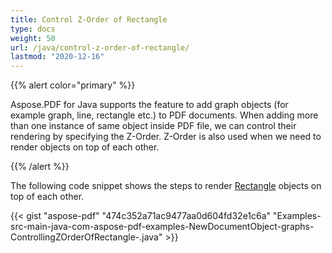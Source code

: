 ```yaml
---
title: Control Z-Order of Rectangle
type: docs
weight: 50
url: /java/control-z-order-of-rectangle/
lastmod: "2020-12-16"
---
```


{{% alert color="primary" %}} 

Aspose.PDF for Java supports the feature to add graph objects (for example graph, line, rectangle etc.) to PDF documents. When adding more than one instance of same object inside PDF file, we can control their rendering by specifying the Z-Order. Z-Order is also used when we need to render objects on top of each other.

{{% /alert %}} 

The following code snippet shows the steps to render [Rectangle](https://apireference.aspose.com/java/pdf/com.aspose.pdf/Rectangle) objects on top of each other.

{{< gist "aspose-pdf" "474c352a71ac9477aa0d604fd32e1c6a" "Examples-src-main-java-com-aspose-pdf-examples-NewDocumentObject-graphs-ControllingZOrderOfRectangle-.java" >}}
